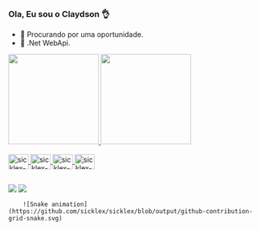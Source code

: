 ### Ola, Eu sou o Claydson 👌
- 🔭 Procurando por uma oportunidade.
- 🌱 .Net WebApi.

<div>
<a href="https://github.com/sicklex">
  <img height="180em" src="https://github-readme-stats.vercel.app/api?username=sicklex&show_icons=true&theme=dracula&include_all_commits=true&count_private=true"/>
  <img height="180em" src="https://github-readme-stats.vercel.app/api/top-langs/?username=sicklex&layout=compact&langs_count=16&theme=dracula"/>
</div>
 <div style="display:inline_block"><br>
  <img align="center" alt="sicklex-Js" height="30" width="40" src="https://cdn.jsdelivr.net/gh/devicons/devicon/icons/javascript/javascript-original.svg" />
  <img align="center" alt="sicklex-Js" height="30" width="40" src="https://cdn.jsdelivr.net/gh/devicons/devicon/icons/react/react-original.svg" />
  <img align="center" alt="sicklex-Js" height="30" width="40" src="https://cdn.jsdelivr.net/gh/devicons/devicon/icons/csharp/csharp-original.svg" />
  <img align="center" alt="sicklex-Js" height="30"  width="40" src="https://cdn.jsdelivr.net/gh/devicons/devicon/icons/dotnetcore/dotnetcore-original.svg" />
 </div>
  
  ##
  
  <div >
    <a href="mailto:claydson.francisco@gmail.com"><img src="https://img.shields.io/badge/Gmail-D14836?style=for-the-badge&logo=gmail&logoColor=white" target="_blank"/></a>
    <a hreft="https://www.linkedin.com/in/claydson-francisco-817674157/"><img src="https://img.shields.io/badge/LinkedIn-0077B5?style=for-the-badge&logo=linkedin&logoColor=white" target="_blank"<a/>
      
      

        ![Snake animation](https://github.com/sicklex/sicklex/blob/output/github-contribution-grid-snake.svg)

      
  </div>
   
   
   
   

